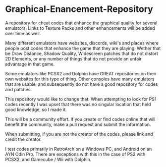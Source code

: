 # Graphical-Enancement-Repository
A repository for cheat codes that enhance the graphical quality for several emulators. Links to Texture Packs and other enhancements will be added over time as well.

Many different emulators have websites, discords, wiki's and places where people post codes that enhance the game that they are playing. Wether that be Draw Distance, Shadow Quality, Widescreen patches that do not distort 2D Elements, or any number of things that do not provide an unfair advantage in that game. 

Some emulators like PCSX2 and Dolphin have GREAT repositories on their own websites for this type of thing. Other consoles have many emulators that are usable, and subsequently do not have a good repository for codes and patches. 

This repository would like to change that. When attempting to look for PS1 codes recently I was upset that there was no singular location that held good knowledge, so I made it.

This will be a community effort. If you create or find codes online that will benefit the community, make a pull request and submit the information.

When submitting, if you are not the creator of the codes, please link and credit the creator.

I test codes primarily in RetroArch on a Windows PC, and Android on an AYN Odin Pro. There are exceptions with this in the case of PS2 with PCSX2, and Gamecube / Wii with Dolphin.
